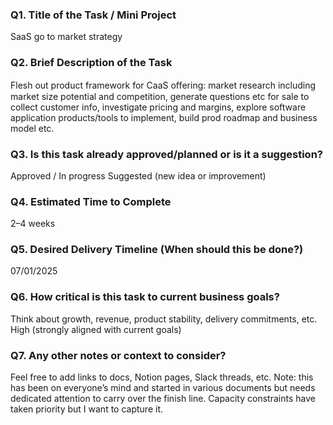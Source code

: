 ### Q1. Title of the Task / Mini Project
SaaS go to market strategy

### Q2. Brief Description of the Task
Flesh out product framework for CaaS oﬀering: market research including market size
potential and competition, generate questions etc for sale to collect customer info,
investigate pricing and margins, explore software application products/tools to implement,
build prod roadmap and business model etc.

### Q3. Is this task already approved/planned or is it a suggestion?
Approved / In progress
Suggested (new idea or improvement)

### Q4. Estimated Time to Complete
2–4 weeks

### Q5. Desired Delivery Timeline (When should this be done?)
07/01/2025

### Q6. How critical is this task to current business goals?
Think about growth, revenue, product stability, delivery commitments, etc.
High (strongly aligned with current goals)

### Q7. Any other notes or context to consider?
Feel free to add links to docs, Notion pages, Slack threads, etc.
Note: this has been on everyone’s mind and started in various documents but needs
dedicated attention to carry over the finish line. Capacity constraints have taken priority but
I want to capture it.

